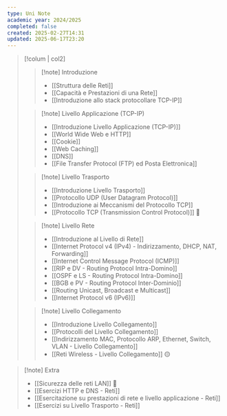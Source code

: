 ```yaml
---
type: Uni Note
academic year: 2024/2025
completed: false
created: 2025-02-27T14:31
updated: 2025-06-17T23:20
---
```

>[!colum | col2] 
>
>>[!note] Introduzione
>>- [[Struttura delle Reti]]
>>- [[Capacità e Prestazioni di una Rete]]
>>- [[Introduzione allo stack protocollare TCP-IP]]
>
>>[!note] Livello Applicazione (TCP-IP)
>>- [[Introduzione Livello Applicazione (TCP-IP)]]
>>- [[World Wide Web e HTTP]]
>>- [[Cookie]]
>>- [[Web Caching]]
>>- [[DNS]]
>>- [[File Transfer Protocol (FTP) ed Posta Elettronica]]
>
>>[!note] Livello Trasporto
>>
>>- [[Introduzione Livello Trasporto]]
>>- [[Protocollo UDP (User Datagram Protocol)]]
>>- [[Introduzione ai Meccanismi del Protocollo TCP]]
>>- [[Protocollo TCP (Transmission Control Protocol)]] 🔴
>
>>[!note] Livello Rete
>>
>>- [[Introduzione al Livello di Rete]]
>>- [[Internet Protocol v4 (IPv4) - Indirizzamento, DHCP, NAT, Forwarding]]
>>- [[Internet Control Message Protocol (ICMP)]]
>>- [[RIP e DV - Routing Protocol Intra-Domino]]
>>- [[OSPF e LS - Routing Protocol Intra-Domino]]
>>- [[BGB e PV - Routing Protocol Inter-Dominio]]
>>- [[Routing Unicast, Broadcast e Multicast]]
>>- [[Internet Protocol v6 (IPv6)]]
>
>>[!note] Livello Collegamento
>>
>>- [[Introduzione Livello Collegamento]]
>>- [[Protocolli del Livello Collegamento]]
>>- [[Indirizzamento MAC, Protocollo ARP, Ethernet, Switch, VLAN - Livello Collegamento]]
>>- [[Reti Wireless - Livello Collegamento]] 🟡

>[!note] Extra
>
>- [[Sicurezza delle reti LAN]] 🔴
>- [[Esercizi HTTP e DNS - Reti]]
>- [[Esercitazione su prestazioni di rete e livello applicazione - Reti]]
>- [[Esercizi su Livello Trasporto - Reti]]
